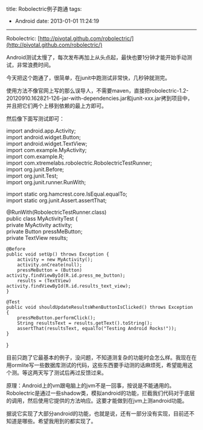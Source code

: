 title: Robolectric例子跑通
tags:
  - Android
date: 2013-01-01 11:24:19
---

Robolectric: [http://pivotal.github.com/robolectric/](http://pivotal.github.com/robolectric/)

Android测试太慢了，每次发布再加上从头点起，最快也要1分钟才能开始手动测试，非常浪费时间。

今天把这个跑通了，很简单，在junit中跑测试非常快，几秒钟就测完。

使用方法不像官网上写的那么误导人，不需要maven，直接把robolectric-1.2-20120910.162821-126-jar-with-dependencies.jar和junit-xxx.jar拷到项目中，并且把它们两个上移到依赖的最上方即可。

然后像下面写测试即可：

<div class="mycode">

import android.app.Activity;     
import android.widget.Button;      
import android.widget.TextView;      
import com.example.MyActivity;      
import com.example.R;      
import com.xtremelabs.robolectric.RobolectricTestRunner;      
import org.junit.Before;      
import org.junit.Test;      
import org.junit.runner.RunWith;

import static org.hamcrest.core.IsEqual.equalTo;     
import static org.junit.Assert.assertThat;

@RunWith(RobolectricTestRunner.class)     
public class MyActivityTest {      
    private MyActivity activity;      
    private Button pressMeButton;      
    private TextView results;

    @Before     
    public void setUp() throws Exception {      
        activity = new MyActivity();      
        activity.onCreate(null);      
        pressMeButton = (Button) activity.findViewById(R.id.press_me_button);      
        results = (TextView) activity.findViewById(R.id.results_text_view);      
    }

    @Test     
    public void shouldUpdateResultsWhenButtonIsClicked() throws Exception {      
        pressMeButton.performClick();      
        String resultsText = results.getText().toString();      
        assertThat(resultsText, equalTo("Testing Android Rocks!"));      
    }      
}

</p></div>

 

目前只跑了它最基本的例子，没问题，不知道测复杂的功能时会怎么样。我现在在用ormlite写一些数据库测试的代码，这些东西要手动测的话麻烦死，希望能用这个测。等这两天写了测试后再过反馈过来。

原理：Android上的vm跟电脑上的jvm不是一回事，按说是不能通用的。Robolectric是通过一些shadow类，模拟android的功能，拦截我们代码对于底层的调用，然后使用它提供的方法响应。这要才能做到在jvm上测android功能。

据说它实现了大部分android的功能，也就是说，还有一部分没有实现，目前还不知道是哪些。希望我用到的都实现了。